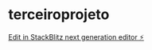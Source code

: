 # terceiroprojeto

[Edit in StackBlitz next generation editor ⚡️](https://stackblitz.com/~/github.com/Laylson1983/terceiroprojeto)
